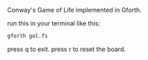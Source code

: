 Conway's Game of Life implemented in Gforth.

run this in your terminal like this:
```sh
gforth gol.fs
```

press q to exit. press r to reset the board.

